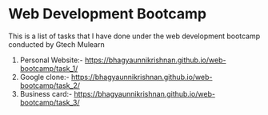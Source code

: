 # Web Development Bootcamp
This is a list of tasks that I have done under the web development bootcamp conducted by Gtech Mulearn

1. Personal Website:- https://bhagyaunnikrishnan.github.io/web-bootcamp/task_1/
2. Google clone:- https://bhagyaunnikrishnan.github.io/web-bootcamp/task_2/
3. Business card:- https://bhagyaunnikrishnan.github.io/web-bootcamp/task_3/
